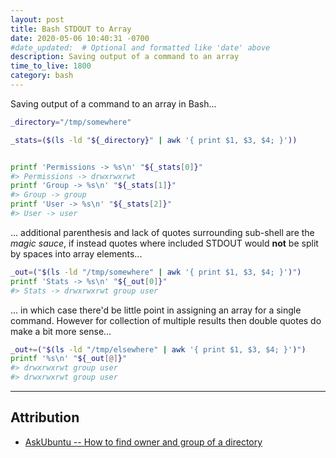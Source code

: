 ```yaml
---
layout: post
title: Bash STDOUT to Array
date: 2020-05-06 10:40:31 -0700
#date_updated:  # Optional and formatted like 'date' above
description: Saving output of a command to an array
time_to_live: 1800
category: bash
---
```




Saving output of a command to an array in Bash...


```bash
_directory="/tmp/somewhere"

_stats=($(ls -ld "${_directory}" | awk '{ print $1, $3, $4; }'))


printf 'Permissions -> %s\n' "${_stats[0]}"
#> Permissions -> drwxrwxrwt
printf 'Group -> %s\n' "${_stats[1]}"
#> Group -> group
printf 'User -> %s\n' "${_stats[2]}"
#> User -> user
```


... additional parenthesis and lack of quotes surrounding sub-shell are the _magic sauce_, if instead quotes where included STDOUT would **not** be split by spaces into array elements...



```bash
_out=("$(ls -ld "/tmp/somewhere" | awk '{ print $1, $3, $4; }')")
printf 'Stats -> %s\n' "${_out[0]}"
#> Stats -> drwxrwxrwt group user
```


... in which case there'd be little point in assigning an array for a single command. However for collection of multiple results then double quotes do make a bit more sense...


```bash
_out+=("$(ls -ld "/tmp/elsewhere" | awk '{ print $1, $3, $4; }')")
printf '%s\n' "${_out[@]}"
#> drwxrwxrwt group user
#> drwxrwxrwt group user
```


___


## Attribution


- [AskUbuntu -- How to find owner and group of a directory](https://askubuntu.com/questions/175054/)
